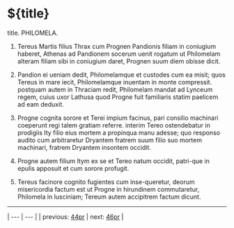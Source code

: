 # ${title}

title. PHILOMELA.



1. Tereus Martis filius Thrax cum Prognen Pandionis filiam in coniugium haberet, Athenas ad Pandionem socerum uenit rogatum ut Philomelam alteram filiam sibi in coniugium daret, Prognen suum diem obisse dicit.



2. Pandion ei ueniam dedit, Philomelamque et custodes cum ea misit; quos Tereus in mare iecit, Philomelamque inuentam in monte compressit. postquam autem in Thraciam redit, Philomelam mandat ad Lynceum regem, cuius uxor Lathusa quod Progne fuit familiaris statim paelicem ad eam deduxit.



3. Progne cognita sorore et Terei impium facinus, pari consilio machinari coeperunt regi talem gratiam referre. interim Tereo ostendebatur in prodigiis Ity filio eius mortem a propinqua manu adesse; quo responso audito cum arbitraretur Dryantem fratrem suum filio suo mortem machinari, fratrem Dryantem insontem occidit.



4. Progne autem filium Itym ex se et Tereo natum occidit, patri-que in epulis apposuit et cum sorore profugit.



5. Tereus facinore cognito fugientes cum inse-queretur, deorum misericordia factum est ut Progne in hirundinem commutaretur, Philomela in lusciniam; Tereum autem accipitrem factum dicunt.



---

| --- | --- |
| previous: [44pr](../44pr/) | next: [46pr](../46pr/) |